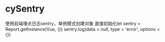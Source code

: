 # cySentry
使用前端埋点日志sentry，单例模式创建对象
直接初始化let sentry = Report.getInstance(Vue, {})
sentry.log(data = null, type = 'error', options = {})
